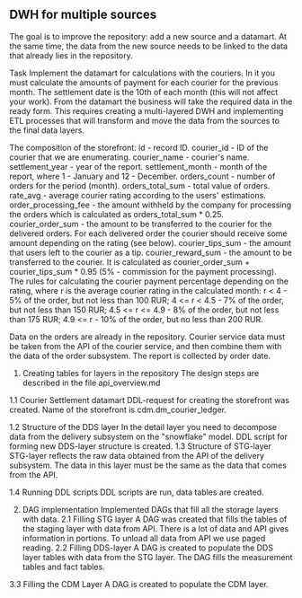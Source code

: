## DWH for multiple sources
The goal is to improve the repository: add a new source and a datamart. At the same time, the data from the new source needs to be linked to the data that already lies in the repository.

Task 
Implement the datamart for calculations with the couriers. In it you must calculate the amounts of payment for each courier for the previous month. 
The settlement date is the 10th of each month (this will not affect your work). From the datamart the business will take the required data in the ready form.
This requires creating a multi-layered DWH and implementing ETL processes that will transform and move the data from the sources to the final data layers.

The composition of the storefront:
id - record ID.
courier_id - ID of the courier that we are enumerating.
courier_name - courier's name.
settlement_year - year of the report.
settlement_month - month of the report, where 1 - January and 12 - December.
orders_count - number of orders for the period (month).
orders_total_sum - total value of orders.
rate_avg - average courier rating according to the users' estimations.
order_processing_fee - the amount withheld by the company for processing the orders which is calculated as orders_total_sum * 0.25.
courier_order_sum - the amount to be transferred to the courier for the delivered orders. For each delivered order the courier should receive some amount depending on the rating (see below).
courier_tips_sum - the amount that users left to the courier as a tip.
courier_reward_sum - the amount to be transferred to the courier. It is calculated as courier_order_sum + courier_tips_sum * 0.95 (5% - commission for the payment processing).
The rules for calculating the courier payment percentage depending on the rating, where r is the average courier rating in the calculated month:
r < 4 - 5% of the order, but not less than 100 RUR;
4 <= r < 4.5 - 7% of the order, but not less than 150 RUR;
4.5 <= r <= 4.9 - 8% of the order, but not less than 175 RUR;
4.9 <= r - 10% of the order, but no less than 200 RUR.

Data on the orders are already in the repository. Courier service data must be taken from the API of the courier service, and then combine them with the data of the order subsystem.
The report is collected by order date.


1. Creating tables for layers in the repository
The design steps are described in the file api_overview.md 

1.1 Courier Settlement datamart
DDL-request for creating the storefront was created. Name of the storefront is cdm.dm_courier_ledger.

1.2 Structure of the DDS layer
In the detail layer you need to decompose data from the delivery subsystem on the "snowflake" model. 
DDL script for forming new DDS-layer structure is created.
1.3 Structure of STG-layer
STG-layer reflects the raw data obtained from the API of the delivery subsystem. 
The data in this layer must be the same as the data that comes from the API. 

1.4 Running DDL scripts
DDL scripts are run, data tables are created. 

2. DAG implementation
Implemented DAGs that fill all the storage layers with data.
2.1 Filling STG layer
A DAG was created that fills the tables of the staging layer with data from API.
There is a lot of data and API gives information in portions. To unload all data from API we use paged reading. 
2.2 Filling DDS-layer
A DAG is created to populate the DDS layer tables with data from the STG layer. 
The DAG fills the measurement tables and fact tables.

3.3 Filling the CDM Layer
A DAG is created to populate the CDM layer.